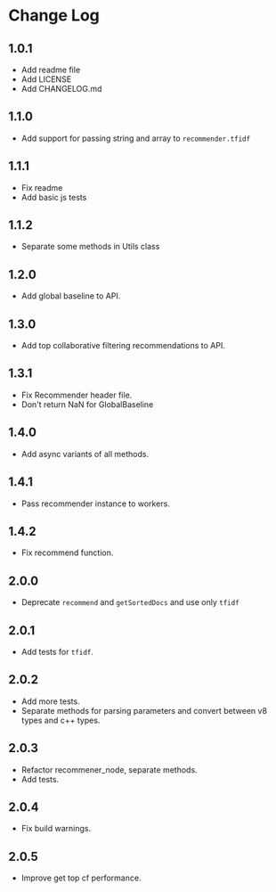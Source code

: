 # Change Log

## 1.0.1
- Add readme file
- Add LICENSE
- Add CHANGELOG.md

## 1.1.0
- Add support for passing string and array to `recommender.tfidf`

## 1.1.1
- Fix readme
- Add basic js tests

## 1.1.2
- Separate some methods in Utils class

## 1.2.0
- Add global baseline to API.

## 1.3.0
- Add top collaborative filtering recommendations to API.

## 1.3.1
- Fix Recommender header file.
- Don't return NaN for GlobalBaseline

## 1.4.0
- Add async variants of all methods.

## 1.4.1
- Pass recommender instance to workers.

## 1.4.2
- Fix recommend function.

## 2.0.0
- Deprecate `recommend` and `getSortedDocs` and use only `tfidf`

## 2.0.1
- Add tests for `tfidf`.

## 2.0.2
- Add more tests.
- Separate methods for parsing parameters and convert between v8 types and c++ types.

## 2.0.3
- Refactor recommener_node, separate methods.
- Add tests.

## 2.0.4
- Fix build warnings.

## 2.0.5
- Improve get top cf performance.